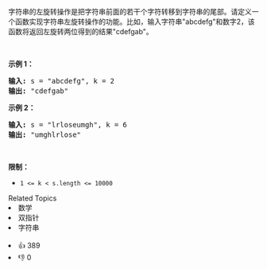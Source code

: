 <p>字符串的左旋转操作是把字符串前面的若干个字符转移到字符串的尾部。请定义一个函数实现字符串左旋转操作的功能。比如，输入字符串"abcdefg"和数字2，该函数将返回左旋转两位得到的结果"cdefgab"。</p>

<p>&nbsp;</p>

<p><strong>示例 1：</strong></p>

<pre><strong>输入:</strong> s = "abcdefg", k = 2
<strong>输出:&nbsp;</strong>"cdefgab"
</pre>

<p><strong>示例 2：</strong></p>

<pre><strong>输入:</strong> s = "lrloseumgh", k = 6
<strong>输出:&nbsp;</strong>"umghlrlose"
</pre>

<p>&nbsp;</p>

<p><strong>限制：</strong></p>

<ul> 
 <li><code>1 &lt;= k &lt; s.length &lt;= 10000</code></li> 
</ul>

<div><div>Related Topics</div><div><li>数学</li><li>双指针</li><li>字符串</li></div></div><br><div><li>👍 389</li><li>👎 0</li></div>